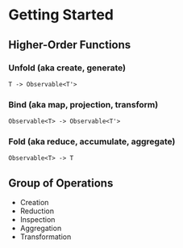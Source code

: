 # Getting Started

## Higher-Order Functions

### Unfold (aka create, generate)

`T -> Observable<T'>`

### Bind (aka map, projection, transform)

`Observable<T> -> Observable<T'>`

### Fold (aka reduce, accumulate, aggregate)

`Observable<T> -> T`

## Group of Operations

* Creation
* Reduction
* Inspection
* Aggregation
* Transformation